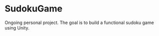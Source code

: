 # SudokuGame
 Ongoing personal project. The goal is to build a functional sudoku game using Unity. 

